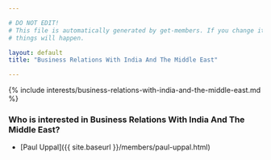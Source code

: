 ```yaml
---

# DO NOT EDIT!
# This file is automatically generated by get-members. If you change it, bad
# things will happen.

layout: default
title: "Business Relations With India And The Middle East"

---
```


{% include interests/business-relations-with-india-and-the-middle-east.md %}

### Who is interested in Business Relations With India And The Middle East?


* [Paul Uppal]({{ site.baseurl }}/members/paul-uppal.html)
